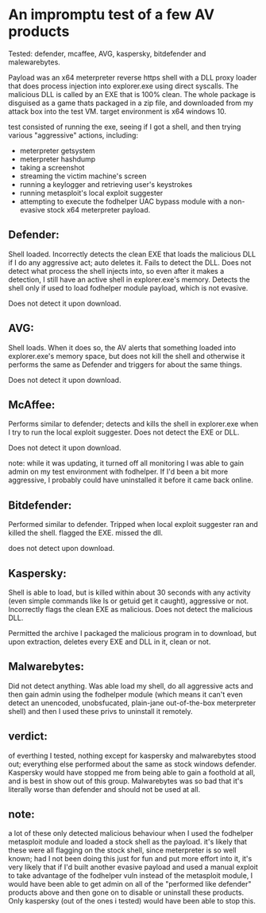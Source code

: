 # An impromptu test of a few AV products

Tested: defender, mcaffee, AVG, kaspersky, bitdefender and malewarebytes.

Payload was an x64 meterpreter reverse https shell with a DLL proxy loader that does process injection into explorer.exe using direct syscalls. The malicious DLL is called by an EXE that is 100% clean. The whole package is disguised as a game thats packaged in a zip file, and downloaded from my attack box into the test VM. target environment is x64 windows 10.

test consisted of running the exe, seeing if I got a shell, and then trying various "aggressive" actions, including:

- meterpreter getsystem
- meterpreter hashdump
- taking a screenshot
- streaming the victim machine's screen
- running a keylogger and retrieving user's keystrokes
- running metasploit's local exploit suggester
- attempting to execute the fodhelper UAC bypass module with a non-evasive stock x64 meterpreter payload.

## Defender:

Shell loaded. Incorrectly detects the clean EXE that loads the malicious DLL if I do any aggressive act; auto deletes it. Fails to detect the DLL. Does not detect what process the shell injects into, so even after it makes a detection, I still have an active shell in explorer.exe's memory. Detects the shell only if used to load fodhelper module payload, which is not evasive.

Does not detect it upon download.

## AVG:

Shell loads. When it does so, the AV alerts that something loaded into explorer.exe's memory space, but does not kill the shell and otherwise it performs the same as Defender and triggers for about the same things.

Does not detect it upon download.

## McAffee:

Performs similar to defender; detects and kills the shell in explorer.exe when I try to run the local exploit suggester. Does not detect the EXE or DLL.

Does not detect it upon download.

note: while it was updating, it turned off all monitoring I was able to gain admin on my test environment with fodhelper. If I'd been a bit more aggressive, I probably could have uninstalled it before it came back online.

## Bitdefender:

Performed similar to defender. Tripped when local exploit suggester ran and killed the shell. flagged the EXE. missed the dll.

does not detect upon download.

## Kaspersky:

Shell is able to load, but is killed within about 30 seconds with any activity (even simple commands like ls or getuid get it caught), aggressive or not. Incorrectly flags the clean EXE as malicious. Does not detect the malicious DLL.

Permitted the archive I packaged the malicious program in to download, but upon extraction, deletes every EXE and DLL in it, clean or not.

## Malwarebytes:

Did not detect anything. Was able load my shell, do all aggressive acts and then gain admin using the fodhelper module (which means it can't even detect an unencoded, unobsfucated, plain-jane out-of-the-box meterpreter shell) and then I used these privs to uninstall it remotely.

## verdict:

of everthing I tested, nothing except for kaspersky and malwarebytes stood out; everything else performed about the same as stock windows defender. Kaspersky would have stopped me from being able to gain a foothold at all, and is best in show out of this group. Malwarebytes was so bad that it's literally worse than defender and should not be used at all.

## note:

a lot of these only detected malicious behaviour when I used the fodhelper metasploit module and loaded a stock shell as the payload. it's likely that these were all flagging on the stock shell, since meterpreter is so well known; had I not been doing this just for fun and put more effort into it, it's very likely that if I'd built another evasive payload and used a manual exploit to take advantage of the fodhelper vuln instead of the metasploit module, I would have been able to get admin on all of the "performed like defender" products above and then gone on to disable or uninstall these products. Only kaspersky (out of the ones i tested) would have been able to stop this.

